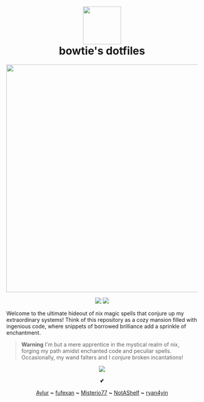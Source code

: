 <h1 align="center">
    <img src="https://camo.githubusercontent.com/8c73ac68e6db84a5c58eef328946ba571a92829b3baaa155b7ca5b3521388cc9/68747470733a2f2f692e696d6775722e636f6d2f367146436c41312e706e67" width="100px" /><br>bowtie's dotfiles</h1>
<p align="center">
    <img src="https://raw.githubusercontent.com/catppuccin/catppuccin/main/assets/palette/macchiato.png" width="600px" /> </p>
<p align="center">
    <a href="https://nixos.org/">
        <img src="https://img.shields.io/badge/NixOS-unstable-informational.svg?style=for-the-badge&logo=nixos&color=F2CDCD&logoColor=D9E0EE&labelColor=302D41"></a>
    <a href="https://nixos-and-flakes.thiscute.world/">
        <img src="https://img.shields.io/static/v1?label=Nix Flakes&message=learning&style=for-the-badge&logo=nixos&color=DDB6F2&logoColor=D9E0EE&labelColor=302D41"></a>
</p>
<p>Welcome to the ultimate hideout of nix magic spells that conjure up my extraordinary systems! Think of this repository as a cozy mansion filled with ingenious code, where snippets of borrowed brilliance add a sprinkle of enchantment.</p>

> **Warning**
> I'm but a mere apprentice in the mystical realm of nix, forging my path amidst enchanted code and peculiar spells. Occasionally, my wand falters and I conjure broken incantations!
<p align="center"><img src="https://raw.githubusercontent.com/catppuccin/catppuccin/main/assets/footers/gray0_ctp_on_line.png" /></p>
<p align="center">💕</p>
<p align="center">
    <a href="https://github.com/Aylur/dotfiles">Aylur</a> <b>~</b>
    <a href="https://github.com/fufexan/dotfiles">fufexan</a> <b>~</b>
    <a href="https://github.com/Misterio77/nix-config">Misterio77</a> <b>~</b>
    <a href="https://github.com/NotAShelf/nyx">NotAShelf</a> <b>~</b>
    <a href="https://github.com/ryan4yin/nix-config">ryan4yin</a>
</p>
